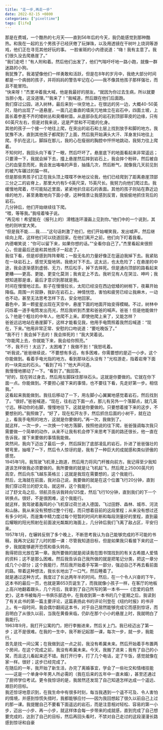 ```yaml
---
title: "走一步,再走一步"
date: 2022-02-15 +0800
categories: ["pixeltime"]
tags: [life]
---
```


那是在费城，一个酷热的七月天——直到56年后的今天，我仍能感觉到那种酷热。和我在一起的五个男孩子已经厌倦了玩弹珠，以及用透镜在干树叶上烧洞等游戏，他们正在寻觅其他好玩的事。
一脸雀斑的小内德说道：“嗨！我有主意了。我们很久没去爬悬崖了。”  
“我们走吧！”有人附和着。然后他们出发了，他们气喘吁吁地一路小跑，就像一群迷路的小狗。  
我犹豫了。我渴望像他们一样勇敢和活跃，但是在8年的岁月中，我绝大部分时间都是一个病弱的孩子，并将妈妈的警告牢记在心——我不像其他孩子那样强壮，而且不能冒险。  
“快来呀！”杰里冲着我大喊，他是我最好的朋友。“就因为你过去生病，所以就要当胆小鬼，这没道理。”“我来了！”我喊道，然后跟在他们后面跑。  
我们穿过公园，进入树林，最后来到一块空地上。在很远的另一边，大概40-50英尺，隐约出现了一道悬崖，一面几近垂直的墙突兀地耸立在岩石中，四面土坡，上面长着参差不齐的矮树丛和臭椿树苗。从底部杂乱的岩石到顶部草皮的边缘，只有60英尺左右，但是对我来说，这是严禁和不可能的化身。  
其他的孩子一个接一个地往上爬，在突出的岩石和土层上找到放手和脚的地方。我犹豫不决，直到其他孩子都爬到了上面，然后我开始满头大汗、浑身发抖地往上爬。手扒在这儿，脚踩在那儿，我的心在瘦弱的胸腔中怦怦地跳动，我努力往上爬着。  
不知何时，我回头向下看了一眼，然后吓坏了。悬崖底下的地面看起来非常遥远；只要滑一下，我就会掉下去，撞上悬崖然后摔到岩石上，我会摔个粉碎，然后被自己的血窒息而死，我会发出咯咯的声音，抽搐几次，然后断气，就像我几天前见到的被汽车碾过的猫一样。  
但是那些男孩子们正在我头顶上喋喋不休地议论我，他们已经爬到了距离悬崖顶部三分之二的岩脊上，那里大约有5-6英尺深，15英尺长。我努力向他们爬过去。我缓慢地爬着，尽可能贴近里面，紧紧地扒住岩石的表面。其他的孩子则站在靠近边缘的地方，甚至勇敢地向下面小便，这种情景让我感到反胃，我偷偷地抓住背后的岩石。  
几分钟后，他们开始继续往下爬。  
“喂，等等我。”我哑着嗓子说。  
“再见啦！希望能在（报刊上的）滑稽连环漫画上见到你。”他们中的一个说到，其他的则哄堂大笑。  
“但是我不能……我……”这句话刺激了他们，他们开始嘲笑我，发出嘘声，然后继续向上爬，这样他们可以绕道回家。在他们离开之前，他们向下盯着我看。  
内德嘲笑说：“你可以留下来，如果你想的话。”“全看你自己了。”杰里看起来很担心，但是最后还是和其他孩子一起走了。  
我往下看，但是却感到阵阵晕眩；一股无名的力量好像正在逼迫我掉下去。我紧贴在一块岩石上，感觉天旋地转。我绝对下不去。这太远，也太危险了；在悬崖的中途，我会逐渐感到虚弱、无力，然后松手，掉下去摔死。但是通向顶部的路看起来更糟——更高、更陡、更变化莫测；我肯定上不去。我听见有人在哭泣、呻吟；我想知道那是谁，最后才意识到那就是我。  
时间在慢慢地过去。影子在慢慢拉长，太阳已经没在西边低矮的树梢下，夜幕开始降临。周围一片寂静，我趴在岩石上，神情恍惚，害怕和疲劳已经让我麻木，一动也不动，甚至无法思考怎样下去，安全地回家。  
暮色中，第一颗星星出现在天空中，悬崖下面的地面开始变得模糊。不过，树林中闪烁着一道手电筒发出亮光，然后我听到杰里和爸爸的喊声。爸爸！但是他能做什么？他是个粗壮的中年人，他爬不上来。即使他爬上来了，又能怎样？  
爸爸远远地站在悬崖脚下，这样才能看见我，他用手电筒照着我然后喊道：“现在，下来。”他用非常正常、安慰的口吻说道：“要吃晚饭了。”  
“我不行！我会掉下去的！我会摔死的！”我大哭着说。  
“你能爬上去，你就能下来，我会给你照亮。”  
“不，我不行！太远了，太困难了！我做不到！”我怒吼着。  
“听我说，”爸爸继续说，“不要想有多远，有多困难，你需要想的是迈一小步。这个你能做到。看着手电光指的地方。看到那块石头没有？”光柱游走，指着岩脊下面的一块突出的石头。“看到了吗？”他大声问道。  
我慢慢地挪动了一下。“看到了。”我回答。  
“好的，现在转过身去，然后用左脚踩住那块石头。这就是你要做的。它就在你下面一点。你能做到。不要担心接下来的事情，也不要往下看，先走好第一步。相信我。”  
这看起来我能做到。我往后移动了一下，用左脚小心翼翼地感觉着岩石，然后找到了。“很好。”爸爸喊道，“现在，往右边下面一点，那儿有另外一个落脚点，就几英寸远。移动你的右脚，慢慢地往下。这就是你要做的。只要想着接下来的这步，不要想别的。”我照做了。“好了，现在松开左手，然后抓住后面的小树干，就在边上，看我手电照的地方，这就是你要做的。”再一次，我做到了。  
就这样，一次一步，一次换一个地方落脚，按照他说的往下爬，爸爸强调每次我只需要做一个简单的动作，从来不让我有机会停下来思考下面的路还很长，他一直在告诉我，接下来要做的事情我能做。  
突然间，我向下迈出了最后一步，然后踩到了底部凌乱的岩石，扑进了爸爸强壮的臂弯里，抽噎了一下，然后令人惊讶的是，我有了一种巨大的成就感和类似骄傲的感觉。  
1945年1月。我驾驶飞机滑上跑道，然后用力将风门杆推向前方。我记得至少我知道该怎样做我必须要做的。我所要做的就是让飞机起飞，然后爬上25000英尺的高空，然后向东飞越东英格兰；这就是我现在需要想的，这个我能行。  
然后，北海就在前面，我对自己说，我要做的就是在这个位置飞行20分钟，直到我们穿过荷兰的舒文岛，就这样，这个我能行。  
过了舒文岛之后，领航员告诉我转向125度，然后飞行10分钟，直到我们的下一个转换点。很好，不是很困难，这个我能行。  
就这样，我驾驶着轰鸣的小飞机穿过荷兰进入德国，飞过田野、森林、城市、河流和山脉。我从来没有预想过整个行程，而只想着目前的这段里程；从来没有想过还有多少时间，而是集中精力度过每个短暂的时间片断和每段测量好的里程，直到最后耀眼的阳光照射在前面波光粼粼的海面上，几分钟后我们飞离了敌占区，平安归来。  
1957年1月，在辗转反侧了多个晚上，不断思考我认为自己能够完成的不可能的书稿，我再次记起了儿时的那一课：尽管我知道目标，但是如果我只看接下来的这一步，我就能够避开恐慌和昏头转向。  
我得把目光放在第一章。我所要做的就是阅读我在图书馆找到的有关古希腊人爱情的资料；这不是那么困难。然后我告诉自己我所做的就是把笔记分类，把这一章分成几个小部分；这个我能行，然后我开始着手写第一部分，强迫自己不再去看前面的路。带着这种想法，我长长地出了一口气，然后睡着了。  
就是通过这种方式，我度过了长达两年半的时间。然后，在一个令人兴奋的下午，这本书的最后一页，也就是第653页诞生了，而我就像小孩子一样，在客厅的地板上高兴地翻着跟头，几个月后，我拿到了自己所写的第一本书——《恋爱的自然史》，这本书被每月一书俱乐部选中，在我收到第一本书的几个星期之后，我读到了有关此书的第一篇主要评论，这篇表扬此书的评论刊登在《纽约时报》的书评上。有一段时间，我会偶尔翻阅这本书，对于自己居然能够完成它而感到惊讶，而且明白了从很久以前，当我在黄昏来临，仍趴在那个小小的悬崖上时，我就明白了我能行。  
1963年9月，我打开公寓的门，把行李搬进来，然后关上门。我已经迈出了第一步；这不是很难。在我的一生中，我不断记起那一课，每次一步，就一步，我能行。  
首先是找一间公寓；在我做到这一点之前，我没有希冀未来。然后开始着手布置两个房间，在这个完成之前，我没有希冀未来。今天，我搬了进来；我有了自己的小窝，而且这儿看起来还不错。我打开行李，打了几个电话，定了午饭，感觉就像在家一样。很好；这步已经完成了。  
在随后的一年，我开始了新生活，办完了离婚事宜，学会了一些社交和情绪技能——这是一个单身中年男人所必需的（我在后来的五年中一直未婚），甚至还通过了厨师学位考试。更令我惊讶的是，我居然还发现了自己知道怎样达成一个遥远、艰巨的目标。  
我还惊讶地意识到，在我生命中有很多时刻，每当我遇到一个遥不可及、令人害怕的情境，并感到惊慌失措时，我都能够应付——因为我回想起了很久以前自己上过的那一课。我提醒自己不要看下面遥远的岩石，而是注意相对轻松、容易的第一小步，迈出一小步、再一小步，就这样体会每一步带来的成就感，直到完成了自己想要完成的，达到了自己的目标，然后再回头看时，不禁对自己走过的这段漫漫长路感到惊讶和自豪  
